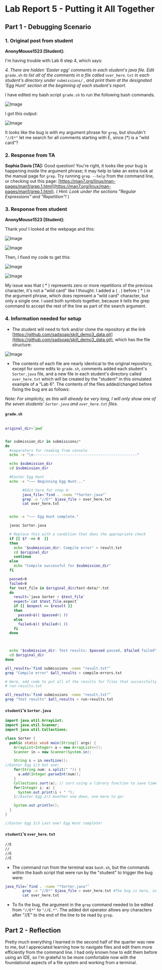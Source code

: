 # Lab Report 5 - Putting it All Together 

## Part 1 - Debugging Scenario

### 1. Original post from student
**AnonyMouse1523 \[Student\]:** 

I'm having trouble with Lab 6 step 4, which says: 

*4. There are hidden 'Easter egg' comments in each student's java file. Edit* `grade.sh` *to list all of the comments in a file called* `over_here.txt` *in each student's directory under* `submissions/` *, and print them at the designated 'Egg Hunt' section at the beginning of each student's report.*

I have edited my bash script `grade.sh` to run the following bash commands. 

![Image](scLR5/buggyCommand.png) 

I got this output:

![Image](scLR5/buggyOutput.png) 

It looks like the bug is with my argument phrase for `grep`, but shouldn't `"//E*"` let me search for all comments starting with E, since (*) is a "wild card"?

### 2. Response from TA
**Sophia Davis \[TA\]:**
Good question! You're right, it looks like your bug is happening inside the argument phrase; it may help to take an extra look at the manual page for `grep`. Try running `grep --help` from the command line, or checking out this page: [https://man7.org/linux/man-pages/man1/grep.1.html](https://man7.org/linux/man-pages/man1/grep.1.html). ( *Hint: Look under the sections "Regular Expressions" and "Repetition"!* )

### 3. Response from student
**AnonyMouse1523 \[Student\]:** 

Thank you! I looked at the webpage and this:

![Image](scLR5/grepMan1.png)

![Image](scLR5/grepMan2.png)

Then, I fixed my code to get this:

![Image](scLR5/fixedCommand.png)

![Image](scLR5/fixedOutput.png)

My issue was that ( \* ) represents zero or more repetitions of the previous character, it's not a "wild card" like I thought. I added a ( . ) before ( \* ) in the argument phrase, which does represent a "wild card" character, but only a single one. I used both symbols together, because it tells the grep command to accept the rest of the line as part of the search argument.

### 4. Information needed for setup
* The student will need to fork and/or clone the repository at the link [https://github.com/sadsoap/skill_demo3_data.git](https://github.com/sadsoap/skill_demo3_data.git), which has the file structure:

![Image](scLR5/repoTree.png)

* The contents of each file are nearly identical to the original repository, except for some edits to `grade.sh`, comments added each student's `Sorter.java` file, and a new file in each student's directory called `over_here.txt` which will be created by the "student" in this simulated example of a "Lab 6". The contents of the files added/changed before fixing the bug are as follows:

*Note: For simplicity, as this will already be very long, I will only show one of the seven students' `Sorter.java` and `over_here.txt` files.*

#### `grade.sh`

```sh

original_dir=`pwd`


for submission_dir in submissions/*
do
  #separators for reading from console
  echo -e "\n------------------------------------------------"

  echo $submission_dir
  cd $submission_dir

  #Easter Egg Hunt
  echo -e "~~~ Beginning Egg Hunt..."

        #Edit here for step 4:
        java_file=`find . -name "*Sorter.java"`
        grep -o "//E*" $java_file > over_here.txt
        cat over_here.txt


  echo -e "~~~ Egg Hunt complete."

  javac Sorter.java

  # Replace this with a condition that does the appropriate check
  if [[ $? -ne 0  ]]
  then
    echo "$submission_dir: Compile error" > result.txt    
    cd $original_dir
    continue
  else
    echo "Compile successful for $submission_dir"
  fi

  passed=0
  failed=0
  for test_file in $original_dir/test-data/*.txt
  do
    result=`java Sorter < $test_file`
    expect=`cat $test_file.expect`
    if [[ $expect == $result ]]
    then
      passed=$(( $passed+1 ))
    else
      failed=$(( $failed+1 ))
    fi
  done

  

  echo "$submission_dir: Test results: $passed passed, $failed failed" > result.txt
  cd $original_dir
done

all_results=`find submissions -name "result.txt"`
grep "Compile error" $all_results > compile-errors.txt

# Here, add code to put all of the results for files that successfully ran into
# run-results.txt

all_results=`find submissions -name "result.txt"`
grep "Test results" $all_results > run-results.txt
```

#### `student1`'s `Sorter.java`

```java
import java.util.ArrayList;
import java.util.Scanner;
import java.util.Collections;

class Sorter {
  public static void main(String[] args) {
    ArrayList<Integer> a = new ArrayList<>();
    Scanner in = new Scanner(System.in);

    String s = in.nextLine();
//Easter Egg 1/3 Got one!
    for(String num: s.split(" ")) {
      a.add(Integer.parseInt(num));
    }
    Collections.sort(a); // sort using a library function to save time
    for(Integer i: a) {
      System.out.print(i + " ");
    }//Easter Egg 2/3 Another one down, one more to go!

    System.out.println();
  }
}

//Easter Egg 3/3 Last one! Egg Hunt complete!

```

#### `student1`'s `over_here.txt`

```txt
//E
//
//E
//E
```

* The command run from the terminal was `bash.sh`, but the commands within the bash script that were run by the "student" to trigger the bug were:

```sh
java_file=`find . -name "*Sorter.java"`
        grep -o "//E*" $java_file > over_here.txt #The bug is here, in the argument "//E*"
        cat over_here.txt
```

* To fix the bug, the argument in the `grep` command needed to be edited from `"//E*"` to `"//E.*"`. The added dot operator allows any characters after "//E" to the end of the line to be read by `grep`.


## Part 2 - Reflection

Pretty much everything I learned in the second half of the quarter was new to me, but I appreciated learning how to navigate files and edit them more efficiently from the command line. I had only known how to edit them before using an IDE, so I'm grateful to be more comfortable now with the foundational aspects of a file system and working from a terminal.



